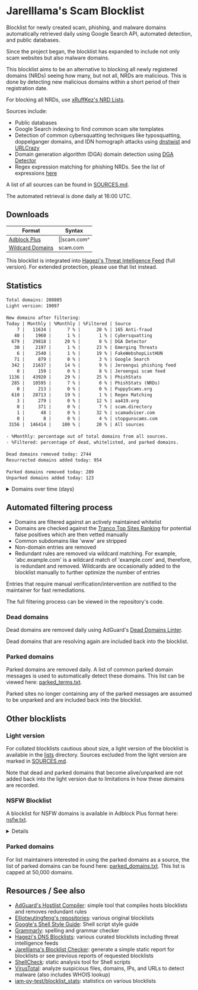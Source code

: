 # Jarelllama's Scam Blocklist

Blocklist for newly created scam, phishing, and malware domains automatically retrieved daily using Google Search API, automated detection, and public databases.

Since the project began, the blocklist has expanded to include not only scam websites but also malware domains.

This blocklist aims to be an alternative to blocking all newly registered domains (NRDs) seeing how many, but not all, NRDs are malicious. This is done by detecting new malicious domains within a short period of their registration date.

For blocking all NRDs, use [xRuffKez's NRD Lists](https://github.com/xRuffKez/NRD).

Sources include:

- Public databases
- Google Search indexing to find common scam site templates
- Detection of common cybersquatting techniques like typosquatting, doppelganger domains, and IDN homograph attacks using [dnstwist](https://github.com/elceef/dnstwist) and [URLCrazy](https://github.com/urbanadventurer/urlcrazy)
- Domain generation algorithm (DGA) domain detection using [DGA Detector](https://github.com/exp0se/dga_detector)
- Regex expression matching for phishing NRDs. See the list of expressions [here](https://github.com/jarelllama/Scam-Blocklist/blob/main/config/phishing_targets.csv)

A list of all sources can be found in [SOURCES.md](https://github.com/jarelllama/Scam-Blocklist/blob/main/SOURCES.md).

The automated retrieval is done daily at 16:00 UTC.

## Downloads

| Format | Syntax |
| --- | --- |
| [Adblock Plus](https://raw.githubusercontent.com/jarelllama/Scam-Blocklist/main/lists/adblock/scams.txt) | \|\|scam.com^ |
| [Wildcard Domains](https://raw.githubusercontent.com/jarelllama/Scam-Blocklist/main/lists/wildcard_domains/scams.txt) | scam.com |

This blocklist is integrated into [Hagezi's Threat Intelligence Feed](https://github.com/hagezi/dns-blocklists?tab=readme-ov-file#tif) (full version). For extended protection, please use that list instead.

## Statistics

``` text
Total domains: 208805
Light version: 19097

New domains after filtering:
Today | Monthly | %Monthly | %Filtered | Source
    7 |   11634 |      7 % |      20 % | 165 Anti-fraud
   40 |    1960 |      1 % |       1 % | Cybersquatting
  679 |   29818 |     20 % |       0 % | DGA Detector
   30 |    2197 |      1 % |      23 % | Emerging Threats
    6 |    2540 |      1 % |      19 % | FakeWebshopListHUN
   71 |     879 |      0 % |       3 % | Google Search
  342 |   21637 |     14 % |       9 % | Jeroengui phishing feed
    0 |     159 |      0 % |       8 % | Jeroengui scam feed
 1136 |   43920 |     29 % |      25 % | PhishStats
  285 |   10595 |      7 % |       0 % | PhishStats (NRDs)
    0 |     213 |      0 % |       0 % | PuppyScams.org
  610 |   28713 |     19 % |       1 % | Regex Matching
    3 |     279 |      0 % |      12 % | aa419.org
    0 |     371 |      0 % |       7 % | scam.directory
    1 |      48 |      0 % |      32 % | scamadviser.com
    0 |       8 |      0 % |       4 % | stopgunscams.com
 3156 |  146414 |    100 % |      20 % | All sources

- %Monthly: percentage out of total domains from all sources.
- %Filtered: percentage of dead, whitelisted, and parked domains.

Dead domains removed today: 2744
Resurrected domains added today: 954

Parked domains removed today: 289
Unparked domains added today: 123
```

<details>
<summary>Domains over time (days)</summary>

![Domains over time](https://raw.githubusercontent.com/iam-py-test/blocklist_stats/main/stats/Jarelllamas_Scam_Blocklist.png)

Courtesy of iam-py-test/blocklist_stats.
</details>

## Automated filtering process

- Domains are filtered against an actively maintained whitelist
- Domains are checked against the [Tranco Top Sites Ranking](https://tranco-list.eu/) for potential false positives which are then vetted manually
- Common subdomains like 'www' are stripped
- Non-domain entries are removed
- Redundant rules are removed via wildcard matching. For example, 'abc.example.com' is a wildcard match of 'example.com' and, therefore, is redundant and removed. Wildcards are occasionally added to the blocklist manually to further optimize the number of entries

Entries that require manual verification/intervention are notified to the maintainer for fast remediations.

The full filtering process can be viewed in the repository's code.

### Dead domains

Dead domains are removed daily using AdGuard's [Dead Domains Linter](https://github.com/AdguardTeam/DeadDomainsLinter).

Dead domains that are resolving again are included back into the blocklist.

### Parked domains

Parked domains are removed daily. A list of common parked domain messages is used to automatically detect these domains. This list can be viewed here: [parked_terms.txt](https://github.com/jarelllama/Scam-Blocklist/blob/main/config/parked_terms.txt).

Parked sites no longer containing any of the parked messages are assumed to be unparked and are included back into the blocklist.

## Other blocklists

### Light version

For collated blocklists cautious about size, a light version of the blocklist is available in the [lists](https://github.com/jarelllama/Scam-Blocklist/tree/main/lists) directory. Sources excluded from the light version are marked in [SOURCES.md](https://github.com/jarelllama/Scam-Blocklist/blob/main/).

Note that dead and parked domains that become alive/unparked are not added back into the light version due to limitations in how these domains are recorded.

### NSFW Blocklist

A blocklist for NSFW domains is available in Adblock Plus format here:
[nsfw.txt](https://raw.githubusercontent.com/jarelllama/Scam-Blocklist/main/lists/adblock/nsfw.txt).

<details>
<summary>Details</summary>
<ul>
<li>Domains are automatically retrieved from the Tranco Top Sites Ranking daily</li>
<li>Dead domains are removed daily</li>
<li>Note that resurrected domains are not added back</li>
<li>Note that parked domains are not checked for</li>
</ul>
Total domains: 12698
<br>
<br>
This blocklist does not just include adult videos, but also NSFW content of the artistic variety (rule34, illustrations, etc).
</details>

### Parked domains

For list maintainers interested in using the parked domains as a source, the list of parked domains can be found here: [parked_domains.txt](https://github.com/jarelllama/Scam-Blocklist/blob/main/data/parked_domains.txt). This list is capped at 50,000 domains.

## Resources / See also

- [AdGuard's Hostlist Compiler](https://github.com/AdguardTeam/HostlistCompiler): simple tool that compiles hosts blocklists and removes redundant rules
- [Elliotwutingfeng's repositories](https://github.com/elliotwutingfeng?tab=repositories): various original blocklists
- [Google's Shell Style Guide](https://google.github.io/styleguide/shellguide.html): Shell script style guide
- [Grammarly](https://grammarly.com/): spelling and grammar checker
- [Hagezi's DNS Blocklists](https://github.com/hagezi/dns-blocklists): various curated blocklists including threat intelligence feeds
- [Jarelllama's Blocklist Checker](https://github.com/jarelllama/Blocklist-Checker): generate a simple static report for blocklists or see previous reports of requested blocklists
- [ShellCheck](https://github.com/koalaman/shellcheck): static analysis tool for Shell scripts
- [VirusTotal](https://www.virustotal.com/): analyze suspicious files, domains, IPs, and URLs to detect malware (also includes WHOIS lookup)
- [iam-py-test/blocklist_stats](https://github.com/iam-py-test/blocklist_stats): statistics on various blocklists
